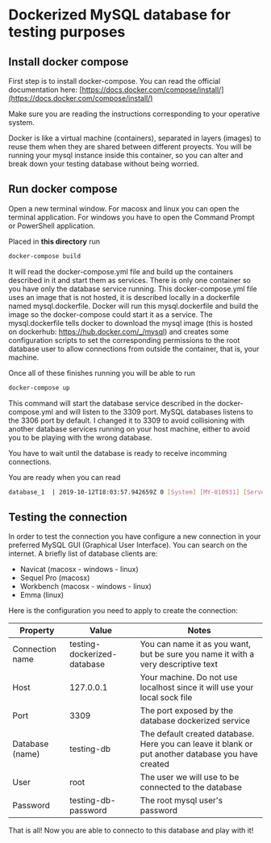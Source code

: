 # Dockerized MySQL database for testing purposes

## Install docker compose

First step is to install docker-compose. You can read the official documentation here: [https://docs.docker.com/compose/install/](https://docs.docker.com/compose/install/)

Make sure you are reading the instructions corresponding to your operative system.

Docker is like a virtual machine (containers), separated in layers (images) to reuse them when they are shared between different proyects.
You will be running your mysql instance inside this container, so you can alter and break down your testing database without being worried.

## Run docker compose

Open a new terminal window. For macosx and linux you can open the terminal application. For windows you have to open the Command Prompt or PowerShell application.

Placed in **this directory** run

```sh
docker-compose build
```

It will read the docker-compose.yml file and build up the containers described in it and start them as services. There is only one container so you have only the database service running.
This docker-compose.yml file uses an image that is not hosted, it is described locally in a dockerfile named mysql.dockerfile. Docker will run this mysql.dockerfile and build the image so the docker-compose could start it as a service.
The mysql.dockerfile tells docker to download the mysql image (this is hosted on dockerhub: https://hub.docker.com/_/mysql) and creates some configuration scripts to set the corresponding permissions to the root database user to allow connections from outside the container, that is, your machine.

Once all of these finishes running you will be able to run

```sh
docker-compose up
```

This command will start the database service described in the docker-compose.yml and will listen to the 3309 port. MySQL databases listens to the 3306 port by default. I changed it to 3309 to avoid collisioning with another database services running on your host machine, either to avoid you to be playing with the wrong database.

You have to wait until the database is ready to receive incomming connections.

You are ready when you can read
```sh
database_1  | 2019-10-12T18:03:57.942659Z 0 [System] [MY-010931] [Server] /usr/sbin/mysqld: ready for connections. Version: '8.0.17'  socket: '/var/run/mysqld/mysqld.sock'  port: 3306  MySQL Community Server - GPL.
```

## Testing the connection

In order to test the connection you have configure a new connection in your preferred MySQL GUI (Graphical User Interface). You can search on the internet. A briefly list of database clients are:
- Navicat (macosx - windows - linux)
- Sequel Pro (macosx)
- Workbench (macosx - windows - linux)
- Emma (linux)

Here is the configuration you need to apply to create the connection:

| Property    | Value  | Notes  |
| - | - | - |
| Connection name    | testing-dockerized-database  | You can name it as you want, but be sure you name it with a very descriptive text   |
| Host    | 127.0.0.1  | Your machine. Do not use localhost since it will use your local sock file   |
| Port    | 3309  | The port exposed by the database dockerized service |
| Database (name)    | testing-db  | The default created database. Here you can leave it blank or put another database you have created |
| User | root | The user we will use to be connected to the database |
| Password | testing-db-password | The root mysql user's password |

That is all! Now you are able to connecto to this database and play with it!